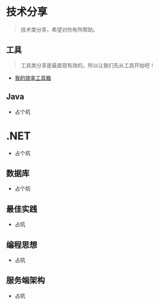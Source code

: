 # 技术分享
> 技术类分享，希望对你有所帮助。

## 工具
> 工具类分享是最直观有效的，所以让我们先从工具开始吧！
* [我的效率工具箱](docs/tools/我的效率工具箱.md)

## Java
* 占个坑

# .NET
* 占个坑

## 数据库
* 占个坑

## 最佳实践
* 占坑

## 编程思想
* 占坑

## 服务端架构
* 占坑